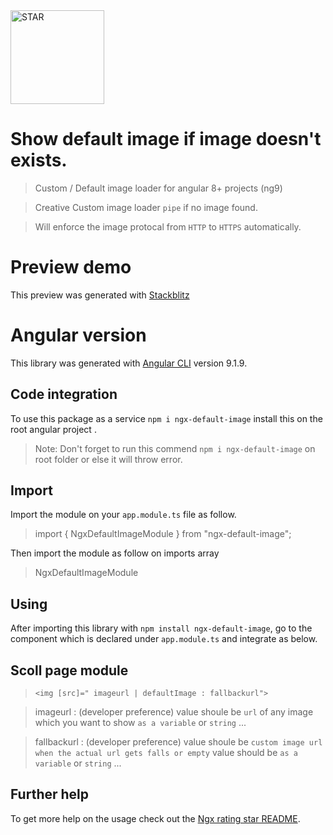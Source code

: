<img src="https://image.flaticon.com/icons/png/512/1042/1042349.png" width="150px" title="Default RATING" alt="STAR">

# Show default image if image doesn't exists.

> Custom / Default image loader for angular 8+ projects (ng9)

> Creative Custom image loader `pipe` if no image found. 

> Will enforce the image protocal from `HTTP` to `HTTPS` automatically.

# Preview demo

This preview was generated with [Stackblitz](https://stackblitz.com/edit/ngx-default-image)

<!-- <img src="https://github.com/manoj10101996/ngx-default-image/blob/master/ss.png?raw=true" width="100%" title="Scroll page" alt="scroll"> -->

# Angular version

This library was generated with [Angular CLI](https://github.com/angular/angular-cli) version 9.1.9.

## Code integration

To use this package as a service `npm i ngx-default-image` install this on the root angular project .

> Note: Don't forget to run this commend `npm i ngx-default-image` on root folder or else it will throw error.

## Import

Import the module on your `app.module.ts` file as follow.

> import { NgxDefaultImageModule } from "ngx-default-image";

Then import the module as follow on imports array

> NgxDefaultImageModule

## Using

After importing this library with `npm install ngx-default-image`, go to the component which is declared under `app.module.ts` and integrate as below. 

## Scoll page module

> `<img [src]=" imageurl | defaultImage : fallbackurl">`

> imageurl : (developer preference) value shoule be `url` of any image which you want to show `as a variable` or `string` ...

> fallbackurl : (developer preference) value shoule be `custom image url when the actual url gets falls or empty` value should be `as a variable` or `string` ...


## Further help

To get more help on the usage check out the [Ngx rating star README](https://github.com/manoj10101996/ngx-star-rating/blob/master/README.md).
